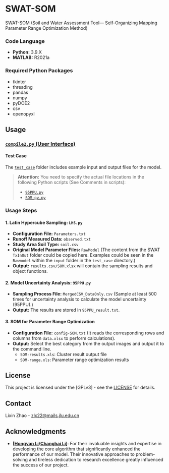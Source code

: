 # SWAT-SOM
SWAT-SOM (Soil and Water Assessment Tool— Self-Organizing Mapping Parameter Range Optimization Method)

### Code Language

- **Python:** 3.9.X
- **MATLAB:** R2021a

### Required Python Packages

- tkinter
- threading
- pandas
- numpy
- pyDOE2
- csv
- openopyxl

## Usage

### [`compile2.py` (User Interface)](compile2.py)

#### Test Case

The [`test_case`](test_case) folder includes example input and output files for the model.

> **Attention:** You need to specify the actual file locations in the following Python scripts (See Comments in scripts):
> - [`95PPU.py`](95PPU.py)
> - [`SOM-py.py`](SOM-py.py)
### Usage Steps 

#### 1. Latin Hypercube Sampling: `LHS.py`

- **Configuration File:** `Parameters.txt`
- **Runoff Measured Data:** `observed.txt`
- **Study Area Soil Type:** `soil.csv`
- **Original Model Parameter Files:** `RawModel` (The content from the SWAT `TxInOut` folder could be copied here. Examples could be seen in the `Rawmodel` within the `input` folder in the `test_case` directory.)
- **Output:** `results.csv/SOM.xlsx` will contain the sampling results and object functions. 

#### 2. Model Uncertainty Analysis: `95PPU.py`

- **Sampling Process File:** `MergedCSV_DataOnly.csv` (Sample at least 500 times for uncertainty analysis to calculate the model uncertainty (95PPU).)
- **Output:** The results are stored in `95PPU_result.txt`.

#### 3. SOM for Parameter Range Optimization

- **Configuration File:** `config-SOM.txt` (It reads the corresponding rows and columns from `data.xlsx` to perform calculations).
- **Output:** Select the best category from the output images and output it to the command line.
  - `SOM-results.xls`: Cluster result output file
  - `SOM-range.xls`: Parameter range optimization results

## License

This project is licensed under the [GPLv3] - see the [LICENSE](LICENSE) for details.

## Contact

Lixin Zhao - [zlx22@mails.jlu.edu.cn](mailto:zlx22@mails.jlu.edu.cn)

## Acknowledgments

- **[[Hongyan Li](https://teachers.jlu.edu.cn/LHY29/zh_CN/index.htm)/[Changhai Li](https://github.com/IchinoseHimeki)]**: For their invaluable insights and expertise in developing the core algorithm that significantly enhanced the performance of our model. Their innovative approaches to problem-solving and tireless dedication to research excellence greatly influenced the success of our project.